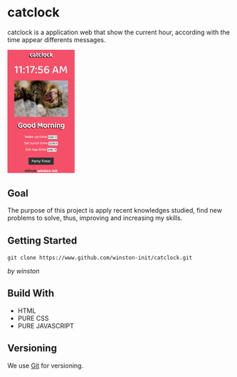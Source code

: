 # catclock

catclock is a application web that show the current hour, according with the time appear differents messages.

<img src="https://github.com/winston-init/catclock/blob/master/resources/screenshot/layout.png" width="30%">

## Goal

The purpose of this project is apply recent knowledges studied, find new problems to solve, thus, improving and increasing my skills.

## Getting Started

```
git clone https://www.github.com/winston-init/catclock.git
```
*by winston*

## Build With

* HTML
* PURE CSS
* PURE JAVASCRIPT

## Versioning

We use [Git](https://git-scm.com/) for versioning.